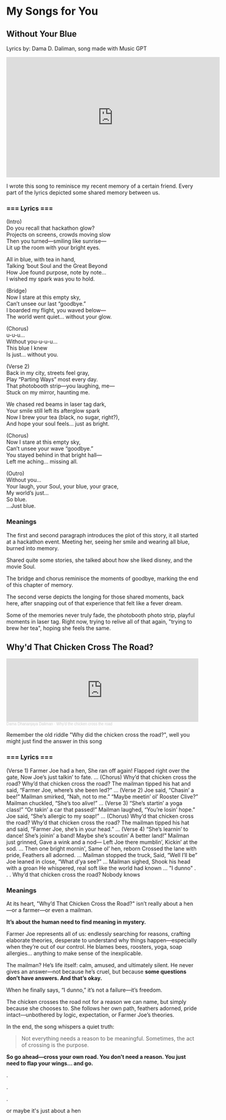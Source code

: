 # My Songs for You

## Without Your Blue
Lyrics by: Dama D. Daliman, song made with Music GPT

<iframe width="560" height="315" src="https://www.youtube.com/embed/5CtVuWuGsQY?si=r_toHeO9pnUhZTT_" title="YouTube video player" frameborder="0" allow="accelerometer; autoplay; clipboard-write; encrypted-media; gyroscope; picture-in-picture; web-share" referrerpolicy="strict-origin-when-cross-origin" allowfullscreen></iframe>

I wrote this song to reminisce my recent memory of a certain friend. Every part of the lyrics depicted some shared memory between us.

### <strong> === Lyrics === </strong>

(Intro)</br>
Do you recall that hackathon glow?</br>
Projects on screens, crowds moving slow</br>
Then you turned—smiling like sunrise—</br>
Lit up the room with your bright eyes.</br>

All in blue, with tea in hand,</br>
Talking ‘bout Soul and the Great Beyond</br>
How Joe found purpose, note by note…</br>
I wished my spark was you to hold.</br>

(Bridge)</br>
Now I stare at this empty sky,</br>
Can’t unsee our last “goodbye.”</br>
I boarded my flight, you waved below—</br>
The world went quiet… without your glow.</br>

(Chorus)</br>
u-u-u…</br>
Without you-u-u-u…</br>
This blue I knew</br>
Is just… without you.</br>

(Verse 2)</br>
Back in my city, streets feel gray,</br>
Play “Parting Ways” most every day.</br>
That photobooth strip—you laughing, me—</br>
Stuck on my mirror, haunting me.</br>

We chased red beams in laser tag dark,</br>
Your smile still left its afterglow spark</br>
Now I brew your tea (black, no sugar, right?),</br>
And hope your soul feels… just as bright.</br>

(Chorus) </br>
Now I stare at this empty sky,</br>
Can’t unsee your wave “goodbye.”</br>
You stayed behind in that bright hall—</br>
Left me aching… missing all.</br>

(Outro)</br>
Without you…</br>
Your laugh, your Soul, your blue, your grace,</br>
My world’s just…</br>
So blue.</br>
...Just blue.</br>

### Meanings
The first and second paragraph introduces the plot of this story, it all started at a hackathon event. Meeting her, seeing her smile and wearing all blue, burned into memory.

Shared quite some stories, she talked about how she liked disney, and the movie Soul.

The bridge and chorus reminisce the moments of goodbye, marking the end of this chapter of memory.

The second verse depicts the longing for those shared moments, back here, after snapping out of that experience that felt like a fever dream.

Some of the memories never truly fade, the photobooth photo strip, playful moments in laser tag. Right now, trying to relive all of that again, "trying to brew her tea", hoping she feels the same.

## Why'd That Chicken Cross The Road?

<iframe width="100%" height="166" scrolling="no" frameborder="no" allow="autoplay" src="https://w.soundcloud.com/player/?url=https%3A//api.soundcloud.com/tracks/soundcloud%253Atracks%253A2193050283&color=%2300aabb&auto_play=false&hide_related=false&show_comments=true&show_user=true&show_reposts=false&show_teaser=true"></iframe><div style="font-size: 10px; color: #cccccc;line-break: anywhere;word-break: normal;overflow: hidden;white-space: nowrap;text-overflow: ellipsis; font-family: Interstate,Lucida Grande,Lucida Sans Unicode,Lucida Sans,Garuda,Verdana,Tahoma,sans-serif;font-weight: 100;"><a href="https://soundcloud.com/dama-dhananjaya-daliman" title="Dama Dhananjaya Daliman" target="_blank" style="color: #cccccc; text-decoration: none;">Dama Dhananjaya Daliman</a> · <a href="https://soundcloud.com/dama-dhananjaya-daliman/whyd-the-chicken-cross-the-road" title="Why&#x27;d the chicken cross the road" target="_blank" style="color: #cccccc; text-decoration: none;">Why&#x27;d the chicken cross the road</a></div>

Remember the old riddle "Why did the chicken cross the road?", well you might just find the answer in this song

### <strong> === Lyrics === </strong>
(Verse 1)
Farmer Joe had a hen,
She ran off again!
Flapped right over the gate,
Now Joe’s just talkin’ to fate.
...
(Chorus)
Why’d that chicken cross the road?
Why’d that chicken cross the road?
The mailman tipped his hat and said,
“Farmer Joe, where’s she been led?”
...
(Verse 2)
Joe said, “Chasin’ a bee!”
Mailman smirked, “Nah, not to me.”
“Maybe meetin’ ol’ Rooster Clive?”
Mailman chuckled, “She’s too alive!”
...
(Verse 3)
“She’s startin’ a yoga class!”
“Or takin’ a car that passed!”
Mailman laughed, “You’re losin’ hope.”
Joe said, “She’s allergic to my soap!”
...
(Chorus)
Why’d that chicken cross the road?
Why’d that chicken cross the road?
The mailman tipped his hat and said,
“Farmer Joe, she’s in your head.”
...
(Verse 4)
“She’s learnin’ to dance!
She’s joinin’ a band!
Maybe she’s scoutin’
A better land!”
Mailman just grinned,
Gave a wink and a nod—
Left Joe there mumblin’,
Kickin’ at the sod.
...
Then one bright mornin',
Same ol’ hen, reborn
Crossed the lane with pride,
Feathers all adorned.
...
Mailman stopped the truck,
Said, “Well I’ll be”
Joe leaned in close,
“What d’ya see?”
...
Mailman sighed,
Shook his head with a groan
He whispered, real soft
like the world had known
...
"I dunno"
.
.
.
Why’d that chicken cross the road?
Nobody knows

### Meanings
At its heart, "Why’d That Chicken Cross the Road?" isn’t really about a hen—or a farmer—or even a mailman.

**It’s about the human need to find meaning in mystery.**

Farmer Joe represents all of us: endlessly searching for reasons, crafting elaborate theories, desperate to understand why things happen—especially when they’re out of our control. He blames bees, roosters, yoga, soap allergies… anything to make sense of the inexplicable.

The mailman? He’s life itself: calm, amused, and ultimately silent. He never gives an answer—not because he’s cruel, but because **some questions don’t have answers. And that’s okay.**

When he finally says, “I dunno,” it’s not a failure—it’s freedom.

The chicken crosses the road not for a reason we can name, but simply because she chooses to. She follows her own path, feathers adorned, pride intact—unbothered by logic, expectation, or Farmer Joe’s theories.

In the end, the song whispers a quiet truth:

>Not everything needs a reason to be meaningful. Sometimes, the act of crossing is the purpose.

**So go ahead—cross your own road.
You don’t need a reason.
You just need to flap your wings… and go.**

.

.

.

or maybe it's just about a hen

